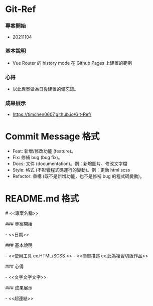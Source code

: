 # Git-Ref

### 專案開始

- 20211104

### 基本說明

- Vue Router 的 history mode 在 Github Pages 上建置的範例

### 心得

- 以此專案做為日後建置的備忘錄。

### 成果展示

- https://timchen0607.github.io/Git-Ref/

# Commit Message 格式

- Feat: 新增/修改功能 (feature)。
- Fix: 修補 bug (bug fix)。
- Docs: 文件 (documentation)。例：新增圖片、修改文字檔
- Style: 格式 (不影響程式碼運行的變動)。例：更動 html scss
- Refactor: 重構 (既不是新增功能，也不是修補 bug 的程式碼變動)。

# README.md 格式

\# <<專案名稱>>

\#\#\# 專案開始

\- <<日期>>

\#\#\# 基本說明

\- <<使用工具 ex.HTML/SCSS >>
\- <<簡單描述 ex.此為複習切版作品>>

\#\#\# 心得

\- <<文字文字文字>>

\#\#\# 成果展示

\- <<超連結>>
